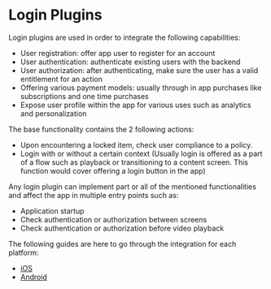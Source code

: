 # Login Plugins

Login plugins are used in order to integrate the following capabilities:
* User registration: offer app user to register for an account
* User authentication: authenticate existing users with the backend
* User authorization: after authenticating, make sure the user has a valid entitlement for an action
* Offering various payment models: usually through in app purchases like subscriptions and one time purchases
* Expose user profile within the app for various uses such as analytics and personalization

The base functionality contains the 2 following actions:
* Upon encountering a locked item, check user compliance to a policy.
* Login with or without a certain context (Usually login is offered as a part of a flow such as playback or transitioning to a content screen. This function would cover offering a login button in the app)

Any login plugin can implement part or all of the mentioned functionalities and affect the app in multiple entry points such as:
* Application startup
* Check authentication or authorization between screens
* Check authentication or authorization before video playback

The following guides are here to go through the integration for each platform:
* [iOS](/login/iOS.md)
* [Android](/login/Android.md)